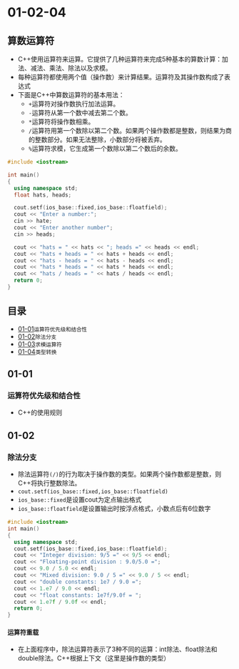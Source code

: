 # 01-02-04
## 算数运算符

* C++使用运算符来运算。它提供了几种运算符来完成5种基本的算数计算：加法、减法、乘法、除法以及求模。
* 每种运算符都使用两个值（操作数）来计算结果。运算符及其操作数构成了表达式
* 下面是C++中算数运算符的基本用法：
  - `+`运算符对操作数执行加法运算。
  - `-`运算符从第一个数中减去第二个数。
  - `*`运算符将操作数相乘。
  - `/`运算符用第一个数除以第二个数。如果两个操作数都是整数，则结果为商的整数部分。如果无法整除，小数部分将被丢弃。
  - `%`运算符求模，它生成第一个数除以第二个数后的余数。

```Cpp
#include <iostream>

int main()
{
  using namespace std;
  float hats, heads;

  cout.setf(ios_base::fixed,ios_base::floatfield);
  cout << "Enter a number:";
  cin >> hate;
  cout << "Enter another number";
  cin >> heads;

  cout << "hats = " << hats << "; heads =" << heads << endl;
  cout << "hats + heads = " << hats + heads << endl;
  cout << "hats - heads = " << hats - heads << endl;
  cout << "hats * heads = " << hats * heads << endl;
  cout << "hats / heads = " << hats / heads << endl;
  return 0;
}
```

## 目录

* [01-01](https://github.com/TYRMars/AlgorithmLearn/tree/master/CppLearn/01-02-04#01-01)`运算符优先级和结合性`
* [01-02](https://github.com/TYRMars/AlgorithmLearn/tree/master/CppLearn/01-02-04#01-02)`除法分支`
* [01-03](https://github.com/TYRMars/AlgorithmLearn/tree/master/CppLearn/01-02-04#01-03)`求模运算符`
* [01-04](https://github.com/TYRMars/AlgorithmLearn/tree/master/CppLearn/01-02-04#01-04)`类型转换`

## 01-01
### 运算符优先级和结合性

* C++的使用规则

## 01-02
### 除法分支

* 除法运算符`(/)`的行为取决于操作数的类型。如果两个操作数都是整数，则C++将执行整数除法。
* `cout.setf(ios_base::fixed,ios_base::floatfield)`
* `ios_base::fixed`是设置cout为定点输出格式
* `ios_base::floatfield`是设置输出时按浮点格式，小数点后有6位数字

```Cpp
#include <iostream>
int main()
{
  using namespace std;
  cout.setf(ios_base::fixed,ios_base::floatfield);
  cout << "Integer division: 9/5 =" << 9/5 << endl;
  cout << "Floating-point division : 9.0/5.0 =";
  cout << 9.0 / 5.0 << endl;
  cout << "Mixed division: 9.0 / 5 =" << 9.0 / 5 << endl;
  cout << "double constants: 1e7 / 9.0 =";
  cout << 1.e7 / 9.0 << endl;
  cout << "float constants: 1e7f/9.0f = ";
  cout << 1.e7f / 9.0f << endl;
  return 0;
}
```

#### 运算符重载
* 在上面程序中，除法运算符表示了3种不同的运算：int除法、float除法和double除法。C++根据上下文（这里是操作数的类型）
